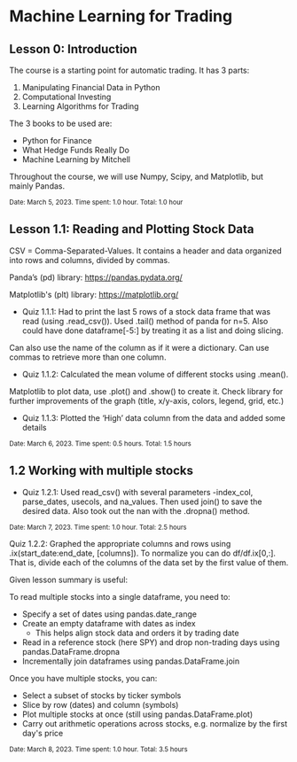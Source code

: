 # Machine Learning for Trading

## Lesson 0: Introduction

The course is a starting point for automatic trading. It has 3 parts:
1. Manipulating Financial Data in Python
2. Computational Investing
3. Learning Algorithms for Trading

The 3 books to be used are:
* Python for Finance
* What Hedge Funds Really Do
* Machine Learning by Mitchell

Throughout the course, we will use Numpy, Scipy, and Matplotlib, but mainly Pandas.

<sub>Date: March 5, 2023. Time spent: 1.0 hour. Total: 1.0 hour</sub>

## Lesson 1.1: Reading and Plotting Stock Data

CSV = Comma-Separated-Values. It contains a header and data organized into rows and columns, divided by commas.

Panda’s (pd) library: https://pandas.pydata.org/

Matplotlib's (plt) library: https://matplotlib.org/

* Quiz 1.1.1: Had to print the last 5 rows of a stock data frame that was read (using .read_csv()). Used .tail() method of panda for n=5. Also could have done dataframe[-5:] by treating it as a list and doing slicing.

Can also use the name of the column as if it were a dictionary. Can use commas to retrieve more than one column.

* Quiz 1.1.2: Calculated the mean volume of different stocks using .mean().

Matplotlib to plot data, use .plot() and .show() to create it. Check library for further improvements of the graph (title, x/y-axis, colors, legend, grid, etc.)

* Quiz 1.1.3: Plotted the ‘High’ data column from the data and added some details

<sub>Date: March 6, 2023. Time spent: 0.5 hours. Total: 1.5 hours</sub>

## 1.2 Working with multiple stocks

* Quiz 1.2.1:  Used read_csv() with several parameters -index_col, parse_dates, usecols, and na_values. Then used join() to save the desired data. Also took out the nan with the .dropna() method.

<sub>Date: March 7, 2023. Time spent: 1.0 hour. Total: 2.5 hours</sub>

Quiz 1.2.2: Graphed the appropriate columns and rows using .ix(start_date:end_date, [columns]).
To normalize you can do df/df.ix[0,:]. That is, divide each of the columns of the data set by the first value of them.

Given lesson summary is useful:

To read multiple stocks into a single dataframe, you need to:
 * Specify a set of dates using pandas.date_range
 * Create an empty dataframe with dates as index
    * This helps align stock data and orders it by trading date
 * Read in a reference stock (here SPY) and drop non-trading days using pandas.DataFrame.dropna
 * Incrementally join dataframes using pandas.DataFrame.join
 
Once you have multiple stocks, you can:
 * Select a subset of stocks by ticker symbols
 * Slice by row (dates) and column (symbols)
 * Plot multiple stocks at once (still using pandas.DataFrame.plot)
 * Carry out arithmetic operations across stocks, e.g. normalize by the first day's price

<sub>Date: March 8, 2023. Time spent: 1.0 hour. Total: 3.5 hours</sub>
